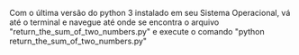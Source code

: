 Com o última versão do python 3 instalado em seu Sistema Operacional, vá até o terminal e navegue até onde se encontra o arquivo "return_the_sum_of_two_numbers.py" e execute o comando "python return_the_sum_of_two_numbers.py"
